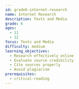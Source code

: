 ```yaml
---
id: grade6-internet-research
name: Internet Research
description: Texts and Media
grade: 6
ages:
  - 11
  - 12
focus: Texts and Media
difficulty: medium
learning_objectives:
  - Research effectively online
  - Evaluate source credibility
  - Cite sources properly
  - Avoid plagiarism
prerequisites:
  - critical-reading
---
```


